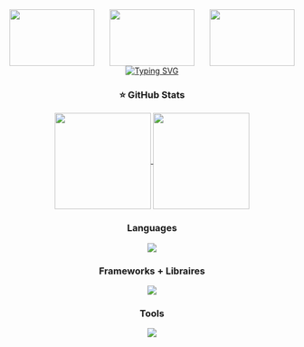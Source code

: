 <div id=header align="center">
  <img src="https://media.giphy.com/media/2YiSwVGIq2pHKW0ttL/giphy.gif" align="left" height="100" width="150"/>
  <img src="https://media.giphy.com/media/Uaxj062PavgqZRhVkS/giphy.gif" align="center" height="100" width="150"/>
  <img src="https://media.giphy.com/media/2YiSwVGIq2pHKW0ttL/giphy.gif" align="right" height="100" width="150"/>
</div>

<div id=name align="center">
<a href="https://git.io/typing-svg"><img src="https://readme-typing-svg.demolab.com?font=Fira+Code&pause=1000&color=E5289E&center=true&vCenter=true&random=false&width=500&height=150&lines=Hi%2C+Welcome+to+my+page." alt="Typing SVG" /></a>
</div>


<div align="center">
  <h3>⭐️ GitHub Stats</h3>
    <a href="https://github.com/anuraghazra/github-readme-stats">
      <img height=170 align="center" src="https://github-readme-stats.vercel.app/api?username=kryskimmel&show_icons=true&theme=tokyonight&hide_rank=true" />
    </a>
    <a href="https://github.com/anuraghazra/convoychat">
      <img height=170 align="center" src="https://github-readme-stats.vercel.app/api/top-langs?username=kryskimmel&layout=compact&langs_count=8&card_width=320" />
    </a>
</div>

<div align="center">
  <h3>Languages</h3>
  <p align="center">
    <a href="https://skillicons.dev">
      <img src="https://skillicons.dev/icons?i=js,py,html,css" />
    </a>
  </p>
  <h3>Frameworks + Libraires</h3>
  <p align="center">
    <a href="https://skillicons.dev">
      <img src="https://skillicons.dev/icons?i=flask,express,react,redux" />
    </a>
  </p>
  <h3>Tools</h3>
  <p align="center">
    <a href="https://skillicons.dev">
      <img src="https://skillicons.dev/icons?i=vscode,github,git,postman,sqlite,sequelize,postgres" />
    </a>
  </p>
</div>
